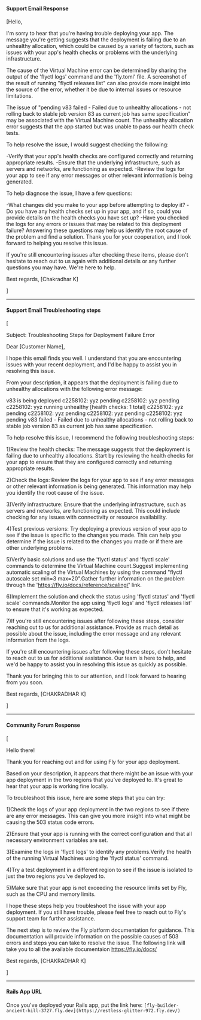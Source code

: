 #### Support Email Response

[Hello,

I'm sorry to hear that you're having trouble deploying your app. The message you're getting suggests that the deployment is failing due to an unhealthy allocation, which could be caused by a variety of factors, such as issues with your app's health checks or problems with the underlying infrastructure.

The cause of the Virtual Machine error can be determined by sharing the output of the 'flyctl logs' command and the 'fly.toml' file. A screenshot of the result of running "flyctl releases list" can also provide more insight into the source of the error, whether it be due to internal issues or resource limitations.

The issue of "pending v83 failed - Failed due to unhealthy allocations - not rolling back to stable job version 83 as current job has same specification" may be associated with the Virtual Machine count. The unhealthy allocation error suggests that the app started but was unable to pass our health check tests.

To help resolve the issue, I would suggest checking the following:

-Verify that your app's health checks are configured correctly and returning appropriate results.
-Ensure that the underlying infrastructure, such as servers and networks, are functioning as expected.
-Review the logs for your app to see if any error messages or other relevant information is being generated.

To help diagnose the issue, I have a few questions:

-What changes did you make to your app before attempting to deploy it?
-Do you have any health checks set up in your app, and if so, could you provide details on the health checks you have set up?
-Have you checked the logs for any errors or issues that may be related to this deployment failure?
Answering these questions may help us identify the root cause of the problem and find a solution. Thank you for your cooperation, and I look forward to helping you resolve this issue.

If you're still encountering issues after checking these items, please don't hesitate to reach out to us again with additional details or any further questions you may have. We're here to help.

Best regards, 
[Chakradhar K]

]




---

#### Support Email Troubleshooting steps

[
    
Subject: Troubleshooting Steps for Deployment Failure Error

Dear [Customer Name],

I hope this email finds you well. I understand that you are encountering issues with your recent deployment, and I'd be happy to assist you in resolving this issue.

From your description, it appears that the deployment is failing due to unhealthy allocations with the following error message:

v83 is being deployed
c2258102: yyz pending
c2258102: yyz pending
c2258102: yyz running unhealthy [health checks: 1 total]
c2258102: yyz pending
c2258102: yyz pending
c2258102: yyz pending
c2258102: yyz pending v83 failed - Failed due to unhealthy allocations - not rolling back to stable job version 83 as current job has same specification.

To help resolve this issue, I recommend the following troubleshooting steps:




1)Review the health checks: The message suggests that the deployment is failing due to unhealthy allocations. Start by reviewing the health checks for your app to ensure that they are configured correctly and returning appropriate results.

2)Check the logs: Review the logs for your app to see if any error messages or other relevant information is being generated. This information may help you identify the root cause of the issue.

3)Verify infrastructure: Ensure that the underlying infrastructure, such as servers and networks, are functioning as expected. This could include checking for any issues with connectivity or resource availability.

4)Test previous versions: Try deploying a previous version of your app to see if the issue is specific to the changes you made. This can help you determine if the issue is related to the changes you made or if there are other underlying problems.

5)Verify basic solutions and use the 'flyctl status' and 'flyctl scale' commands to determine the Virtual Machine count.Suggest implementing automatic scaling of the Virtual Machines by using the command "flyctl autoscale set min=3 max=20".Gather further information on the problem through the 'https://fly.io/docs/reference/scaling/' link.

6)Implement the solution and check the status using 'flyctl status' and 'flyctl scale' commands.Monitor the app using 'flyctl logs' and 'flyctl releases list' to ensure that it's working as expected.

7)If you're still encountering issues after following these steps, consider reaching out to us for additional assistance. Provide as much detail as possible about the issue, including the error message and any relevant information from the logs.



If you're still encountering issues after following these steps, don't hesitate to reach out to us for additional assistance. Our team is here to help, and we'd be happy to assist you in resolving this issue as quickly as possible.

Thank you for bringing this to our attention, and I look forward to hearing from you soon.

Best regards,
[CHAKRADHAR K]

]

---

#### Community Forum Response

[
    
Hello there!

Thank you for reaching out and for using Fly for your app deployment.

Based on your description, it appears that there might be an issue with your app deployment in the two regions that you've deployed to. It's great to hear that your app is working fine locally.

To troubleshoot this issue, here are some steps that you can try:

1)Check the logs of your app deployment in the two regions to see if there are any error messages. This can give you more insight into what might be causing the 503 status code errors.

2)Ensure that your app is running with the correct configuration and that all necessary environment variables are set.

3)Examine the logs in 'flyctl logs' to identify any problems.Verify the health of the running Virtual Machines using the 'flyctl status' command.

4)Try a test deployment in a different region to see if the issue is isolated to just the two regions you've deployed to.

5)Make sure that your app is not exceeding the resource limits set by Fly, such as the CPU and memory limits.

I hope these steps help you troubleshoot the issue with your app deployment. If you still have trouble, please feel free to reach out to Fly's support team for further assistance.

The next step is to review the Fly platform documentation for guidance. This documentation will provide information on the possible causes of 503 errors and steps you can take to resolve the issue. The following link will take you to all the available documentaion https://fly.io/docs/

Best regards,
[CHAKRADHAR K]

]

---

#### Rails App URL

Once you've deployed your Rails app, put the link here: `[fly-builder-ancient-hill-3727.fly.dev](https://restless-glitter-972.fly.dev/)`
